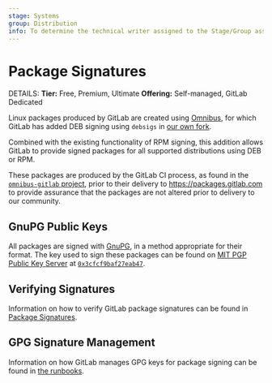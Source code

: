 ```yaml
---
stage: Systems
group: Distribution
info: To determine the technical writer assigned to the Stage/Group associated with this page, see https://handbook.gitlab.com/handbook/product/ux/technical-writing/#assignments
---
```


# Package Signatures

DETAILS:
**Tier:** Free, Premium, Ultimate
**Offering:** Self-managed, GitLab Dedicated

Linux packages produced by GitLab are created using [Omnibus](https://github.com/chef/omnibus), for which GitLab
has added DEB signing using `debsigs` in [our own fork](https://gitlab.com/gitlab-org/omnibus).

Combined with the existing functionality of RPM signing, this addition allows GitLab to provide signed packages for all
supported distributions using DEB or RPM.

These packages are produced by the GitLab CI process, as found in the
[`omnibus-gitlab` project](https://gitlab.com/gitlab-org/omnibus-gitlab/blob/master/.gitlab-ci.yml),
prior to their delivery to <https://packages.gitlab.com> to provide assurance that the packages are not altered prior
to delivery to our community.

## GnuPG Public Keys

All packages are signed with [GnuPG](https://www.gnupg.org/), in a method appropriate for their format. The key used to
sign these packages can be found on [MIT PGP Public Key Server](https://pgp.mit.edu) at
[`0x3cfcf9baf27eab47`](https://pgp.mit.edu/pks/lookup?op=vindex&search=0x3CFCF9BAF27EAB47).

## Verifying Signatures

Information on how to verify GitLab package signatures can be found in [Package Signatures](https://docs.gitlab.com/omnibus/update/package_signatures.html).

## GPG Signature Management

Information on how GitLab manages GPG keys for package signing can be found in [the runbooks](https://gitlab.com/gitlab-com/runbooks/-/blob/master/docs/packaging/manage-package-signing-keys.md).
